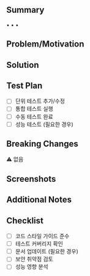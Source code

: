 ## Summary
<!-- 핵심 변경사항을 3-5개 불릿 포인트로 요약해주세요 -->
• 
• 
• 

## Problem/Motivation
<!-- 현재 상황의 문제점이나 개선이 필요한 이유를 설명해주세요 -->


## Solution
<!-- 문제를 어떻게 해결했는지 설명해주세요 -->


## Test Plan
<!-- 변경사항을 어떻게 검증할 것인지 체크리스트로 작성해주세요 -->
- [ ] 단위 테스트 추가/수정
- [ ] 통합 테스트 실행
- [ ] 수동 테스트 완료
- [ ] 성능 테스트 (필요한 경우)

## Breaking Changes
<!-- ⚠️ 기존 코드와 호환되지 않는 변경사항이 있다면 설명해주세요 -->
⚠️ 없음

## Screenshots
<!-- UI 변경이 있는 경우 Before/After 스크린샷을 첨부해주세요 -->

## Additional Notes
<!-- 리뷰어가 알아야 할 추가 정보가 있다면 작성해주세요 -->

## Checklist
- [ ] 코드 스타일 가이드 준수
- [ ] 테스트 커버리지 확인
- [ ] 문서 업데이트 (필요한 경우)
- [ ] 보안 취약점 검토
- [ ] 성능 영향 분석